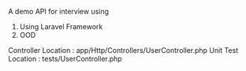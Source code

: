  A demo API for interview using
 1. Using Laravel Framework
 2. OOD

Controller Location : app/Http/Controllers/UserController.php
Unit Test Location : tests/UserController.php